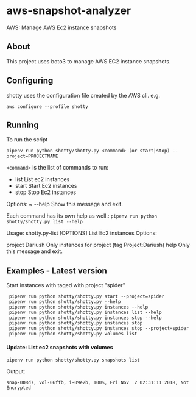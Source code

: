 # aws-snapshot-analyzer
AWS: Manage AWS Ec2 instance snapshots

## About

This project uses boto3 to manage AWS EC2 instance snapshots.

## Configuring

shotty uses the configuration file created by the AWS cli. e.g.

`aws configure --profile shotty`

## Running

To run the script

`pipenv run python shotty/shotty.py <command> (or start|stop) --project=PROJECTNAME`

`<command>` is the list of commands to run:
-   list   List ec2 instances
-   start  Start Ec2 instances
-   stop   Stop Ec2 instances

Options:
~ --help  Show this message and exit.



Each command has its own help as well.:
`pipenv run python shotty/shotty.py list --help`

Usage:
shotty.py-list [OPTIONS]
List Ec2 instances
Options:

project Dariush Only instances for project (tag Project:Dariush)
help            Only this message and exit.

## Examples - Latest version
 Start instances with taged with project "spider"
```
 pipenv run python shotty/shotty.py start --project=spider
 pipenv run python shotty/shotty.py --help
 pipenv run python shotty/shotty.py instances --help
 pipenv run python shotty/shotty.py instances list --help
 pipenv run python shotty/shotty.py instances stop --help
 pipenv run python shotty/shotty.py instances stop
 pipenv run python shotty/shotty.py instances stop --project=spider
 pipenv run python shotty/shotty.py volumes list

 ```

 #### Update: List ec2 snapshots with volumes

  ```
  pipenv run python shotty/shotty.py snapshots list
  ```
  Output:
```  
snap-008d7, vol-06ffb, i-09e2b, 100%, Fri Nov  2 02:31:11 2018, Not Encrypted
